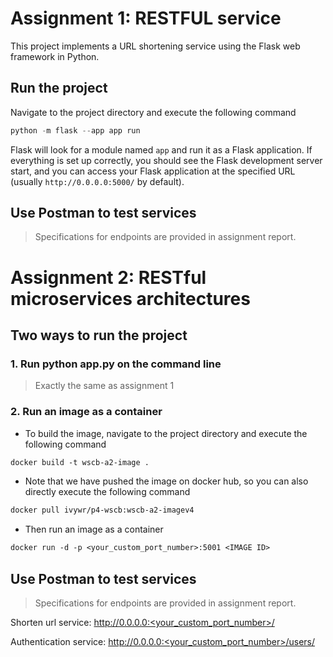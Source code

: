 # Assignment 1: RESTFUL service
This project implements a URL shortening service using the Flask web framework in Python.
## Run the project
Navigate to the project directory  and execute the following command
```python
python -m flask --app app run
```
Flask will look for a module named `app` and run it as a Flask application. If everything is set up correctly, you should see the Flask development server start, and you can access your Flask application at the specified URL (usually `http://0.0.0.0:5000/` by default).
## Use Postman to test services
> Specifications for endpoints are provided in assignment report.
# Assignment 2: RESTful microservices architectures
## Two ways to run the project
### 1. Run python app.py on the command line
> Exactly the same as assignment 1
### 2. Run an image as a container 
- To build the image, navigate to the project directory and execute the following command
```dockerfile
docker build -t wscb-a2-image . 
```
- Note that we have pushed the image on docker hub, so you can also directly execute the following command
```dockerfile
docker pull ivywr/p4-wscb:wscb-a2-imagev4
```
- Then run an image as a container
```dockerfile
docker run -d -p <your_custom_port_number>:5001 <IMAGE ID>
```
## Use Postman to test services
> Specifications for endpoints are provided in assignment report.

Shorten url service: http://0.0.0.0:<your_custom_port_number>/

Authentication service: http://0.0.0.0:<your_custom_port_number>/users/